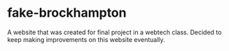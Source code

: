 # fake-brockhampton
A website that was created for final project in a webtech class. Decided to keep making improvements on this website eventually.
